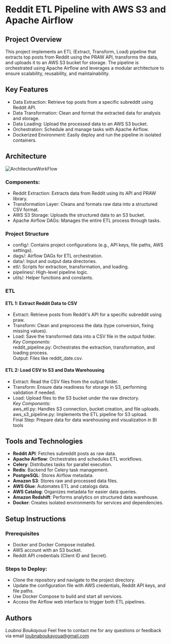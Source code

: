 # Reddit ETL Pipeline with AWS S3 and Apache Airflow

## Project Overview  
This project implements an ETL (Extract, Transform, Load) pipeline that extracts top posts from Reddit using the PRAW API, transforms the data, and uploads it to an AWS S3 bucket for storage.  The pipeline is orchestrated using Apache Airflow and leverages a modular architecture to ensure scalability, reusability, and maintainability.

## Key Features  
- Data Extraction: Retrieve top posts from a specific subreddit using Reddit API.
- Data Transformation: Clean and format the extracted data for analysis and storage.
- Data Loading: Upload the processed data to an AWS S3 bucket.
- Orchestration: Schedule and manage tasks with Apache Airflow.
- Dockerized Environment: Easily deploy and run the pipeline in isolated containers.

## Architecture 

![ArchitectureWorkFlow](https://github.com/user-attachments/assets/6b583a9c-eba6-4b3e-a201-d703683858bb)

### Components:
- Reddit Extraction: Extracts data from Reddit using its API and PRAW library.
- Transformation Layer: Cleans and formats raw data into a structured CSV format.
- AWS S3 Storage: Uploads the structured data to an S3 bucket.
- Apache Airflow DAGs: Manages the entire ETL process through tasks.

### Project Structure
- config/: Contains project configurations (e.g., API keys, file paths, AWS settings).
- dags/: Airflow DAGs for ETL orchestration.
- data/: Input and output data directories.
- etl/: Scripts for extraction, transformation, and loading.
- pipelines/: High-level pipeline logic.
- utils/: Helper functions and constants.

### ETL 

#### ETL 1: Extract Reddit Data to CSV
- Extract: Retrieve posts from Reddit's API for a specific subreddit using praw.
- Transform: Clean and preprocess the data (type conversion, fixing missing values).
- Load: Save the transformed data into a CSV file in the output folder.  
*Key Components:*  
reddit_pipeline.py: Orchestrates the extraction, transformation, and loading process.  
Output: Files like reddit_date.csv.  

#### ETL 2: Load CSV to S3 and Data Warehousing
- Extract: Read the CSV files from the output folder.
- Transform: Ensure data readiness for storage in S3, performing validation if needed.
- Load: Upload files to the S3 bucket under the raw directory.  
*Key Components:*  
aws_etl.py: Handles S3 connection, bucket creation, and file uploads.  
aws_s3_pipeline.py: Implements the ETL pipeline for S3 upload.  
Final Step: Prepare data for data warehousing and visualization in BI tools  

## Tools and Technologies

- **Reddit API**: Fetches subreddit posts as raw data.  
- **Apache Airflow**: Orchestrates and schedules ETL workflows.  
- **Celery**: Distributes tasks for parallel execution.  
- **Redis**: Backend for Celery task management.  
- **PostgreSQL**: Stores Airflow metadata.  
- **Amazon S3**: Stores raw and processed data files.  
- **AWS Glue**: Automates ETL and catalogs data.  
- **AWS Catalog**: Organizes metadata for easier data queries.  
- **Amazon Redshift**: Performs analytics on structured data warehouse.  
- **Docker**: Creates isolated environments for services and dependencies.  

## Setup Instructions

### Prerequisites
- Docker and Docker Compose installed.
- AWS account with an S3 bucket.
- Reddit API credentials (Client ID and Secret).

### Steps to Deploy:
- Clone the repository and navigate to the project directory.
- Update the configuration file with AWS credentials, Reddit API keys, and file paths.
- Use Docker Compose to build and start all services.
- Access the Airflow web interface to trigger both ETL pipelines.

## Authors

*Loubna Boukayoua*
Feel free to contact me for any questions or feedback via email loubnaboukayoua@gmail.com
